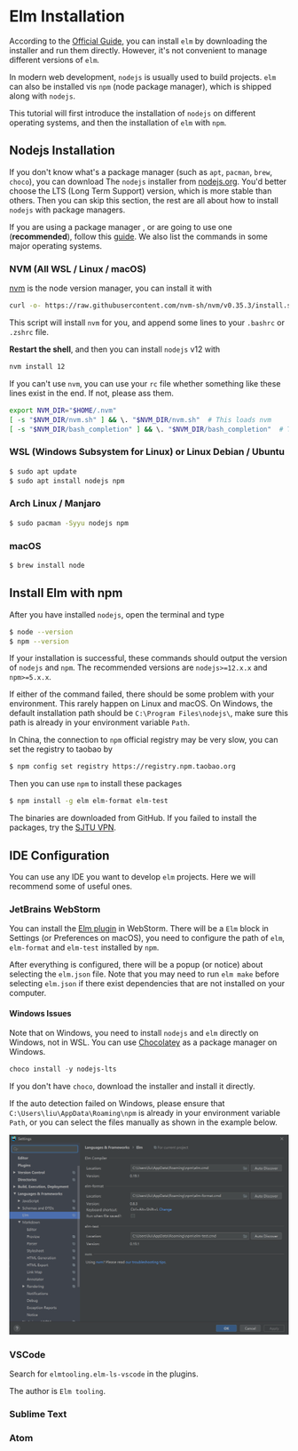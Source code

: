 # Elm Installation

According to the [Official Guide](https://guide.elm-lang.org/install/elm.html), you can install `elm` by downloading the installer and run them directly. However, it's not convenient to manage different versions of `elm`.

In modern web development, `nodejs` is usually used to build projects. `elm` can also be installed vis `npm` (node package manager), which is shipped along with `nodejs`.

This tutorial will first introduce the installation of `nodejs` on different operating systems, and then the installation of  `elm` with `npm`.

## Nodejs Installation

If you don't know what's a package manager (such as `apt`, `pacman`, `brew`, `choco`), you can download The `nodejs` installer from [nodejs.org](https://nodejs.org/en/download/). You'd better choose the LTS (Long Term Support) version, which is more stable than others. Then you can skip this section, the rest are all about how to install `nodejs` with package managers.

If you are using a package manager , or are going to use one (**recommended**), follow this [guide](https://nodejs.org/en/download/package-manager/). We also list the commands in some major operating systems.

### NVM (All WSL / Linux / macOS)

[nvm](https://github.com/nvm-sh/nvm) is the node version manager, you can install it with

```bash
curl -o- https://raw.githubusercontent.com/nvm-sh/nvm/v0.35.3/install.sh | bash
```

This script will install `nvm` for you, and append some lines to your `.bashrc` or `.zshrc` file.

**Restart the shell**, and then you can install `nodejs` v12 with
```bash
nvm install 12
```

If you can't use `nvm`, you can use your `rc` file whether something like these lines exist in the end. If not, please ass them.

```bash
export NVM_DIR="$HOME/.nvm"
[ -s "$NVM_DIR/nvm.sh" ] && \. "$NVM_DIR/nvm.sh"  # This loads nvm
[ -s "$NVM_DIR/bash_completion" ] && \. "$NVM_DIR/bash_completion"  # This loads nvm bash_completion
```

### WSL (Windows Subsystem for Linux) or Linux Debian / Ubuntu

```bash
$ sudo apt update
$ sudo apt install nodejs npm
```

### Arch Linux / Manjaro

```bash
$ sudo pacman -Syyu nodejs npm
```

### macOS

```bash
$ brew install node
```

## Install Elm with npm

After you have installed `nodejs`, open the terminal and type

```bash
$ node --version
$ npm --version
```

If your installation is successful, these commands should output the version of `nodejs` and `npm`. The recommended versions are `nodejs>=12.x.x` and `npm>=5.x.x`.

If either of the command failed, there should be some problem with your environment. This rarely happen on Linux and macOS. On Windows, the default installation path should be `C:\Program Files\nodejs\`, make sure this path is already in your environment variable `Path`.

In China, the connection to `npm` official registry may be very slow, you can set the registry to taobao by

```bash
$ npm config set registry https://registry.npm.taobao.org
```

Then you can use `npm` to install these packages

```bash
$ npm install -g elm elm-format elm-test
```

The binaries are downloaded from GitHub. If you failed to install the packages, try the [SJTU VPN](https://net.sjtu.edu.cn/wlfw/VPN.htm).

## IDE Configuration

You can use any IDE you want to develop `elm` projects. Here we will recommend some of useful ones.

### JetBrains WebStorm

You can install the [Elm plugin](https://plugins.jetbrains.com/plugin/10268-elm) in WebStorm. There will be a `Elm` block in Settings (or Preferences on macOS), you need to configure the path of `elm`, `elm-format` and `elm-test` installed by `npm`.

After everything is configured, there will be a popup (or notice) about selecting the `elm.json` file. Note that you may need to run `elm make` before selecting `elm.json` if there exist dependencies that are not installed on your computer.

#### Windows Issues

Note that on Windows, you need to install `nodejs` and `elm` directly on Windows, not in WSL. You can use [Chocolatey](https://chocolatey.org/) as a package manager on Windows.

```powershell
choco install -y nodejs-lts
```

If you don't have `choco`, download the installer and install it directly.

If the auto detection failed on Windows, please ensure that `C:\Users\liu\AppData\Roaming\npm` is already in your environment variable `Path`, or you can select the files manually as shown in the example below.

![img](./webstorm.png "WebStorm")





### VSCode

Search for `elmtooling.elm-ls-vscode` in the plugins.

The author is `Elm tooling`.

### Sublime Text

### Atom


